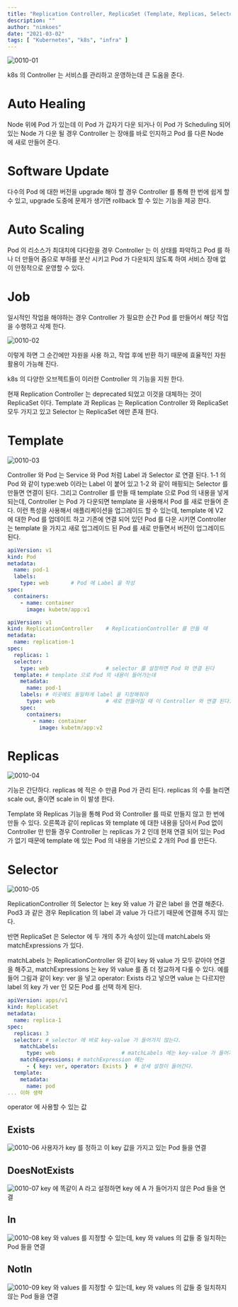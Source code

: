 ```yaml
---
title: "Replication Controller, ReplicaSet (Template, Replicas, Selector)"
description: ""
author: "nimkoes"
date: "2021-03-02"
tags: [ "Kubernetes", "k8s", "infra" ]
---
```


![0010-01](/tech-blog/resources/images/kubernetes/0010-01.png)

k8s 의 Controller 는 서비스를 관리하고 운영하는데 큰 도움을 준다.

# Auto Healing

Node 위에 Pod 가 있는데 이 Pod 가 갑자기 다운 되거나 이 Pod 가 Scheduling 되어 있는 Node 가 다운 될 경우 Controller 는 장애를 바로 인지하고 Pod 를 다른 Node 에 새로
만들어 준다.

# Software Update

다수의 Pod 에 대한 버전을 upgrade 해야 할 경우 Controller 를 통해 한 번에 쉽게 할 수 있고, upgrade 도중에 문제가 생기면 rollback 할 수 있는 기능을 제공 한다.

# Auto Scaling

Pod 의 리소스가 최대치에 다다랐을 경우 Controller 는 이 상태를 파악하고 Pod 를 하나 더 만들어 줌으로 부하를 분산 시키고 Pod 가 다운되지 않도록 하여 서비스 장애 없이 안정적으로 운영할 수
있다.

# Job

일시적인 작업을 해야하는 경우 Controller 가 필요한 순간 Pod 를 만들어서 해당 작업을 수행하고 삭제 한다.

![0010-02](/tech-blog/resources/images/kubernetes/0010-02.png)

이렇게 하면 그 순간에만 자원을 사용 하고, 작업 후에 반환 하기 때문에 효율적인 자원 활용이 가능해 진다.

k8s 의 다양한 오브젝트들이 이러한 Controller 의 기능을 지원 한다.

현재 Replication Controller 는 deprecated 되었고 이것을 대체하는 것이 ReplicaSet 이다. Template 과 Replicas 는 Replication Controller 와
ReplicaSet 모두 가지고 있고 Selector 는 ReplicaSet 에만 존재 한다.

# Template

![0010-03](/tech-blog/resources/images/kubernetes/0010-03.png)

Controller 와 Pod 는 Service 와 Pod 처럼 Label 과 Selector 로 연결 된다. 1-1 의 Pod 와 같이 type:web 이라는 Label 이 붙어 있고 1-2 와 같이 매핑되는
Selector 를 만들면 연결이 된다. 그리고 Controller 를 만들 때 template 으로 Pod 의 내용을 넣게 되는데, Controller 는 Pod 가 다운되면 template 을 사용해서 Pod 를
새로 만들어 준다. 이런 특성을 사용해서 애플리케이션을 업그레이드 할 수 있는데, template 에 V2 에 대한 Pod 를 업데이트 하고 기존에 연결 되어 있던 Pod 를 다운 시키면 Controller 는
template 을 가지고 새로 업그레이드 된 Pod 를 새로 만들면서 버전이 업그레이드 된다.

```yml
apiVersion: v1
kind: Pod
metadata:
  name: pod-1
  labels:
    type: web       # Pod 에 Label 을 작성
spec:
  containers:
    - name: container
      image: kubetm/app:v1
```

```yml
apiVersion: v1
kind: ReplicationController    # ReplicationController 를 만들 때
metadata:
  name: replication-1
spec:
  replicas: 1
  selector:
    type: web                  # selector 를 설정하면 Pod 와 연결 된다
  template: # template 으로 Pod 의 내용이 들어가는데
    metadata:
      name: pod-1
    labels: # 이곳에도 동일하게 label 을 지정해줘야
      type: web                # 새로 만들어질 때 이 Controller 와 연결 된다.
    spec:
      containers:
        - name: container
          image: kubetm/app:v2
```

# Replicas

![0010-04](/tech-blog/resources/images/kubernetes/0010-04.png)

기능은 간단하다. replicas 에 적은 수 만큼 Pod 가 관리 된다. replicas 의 수를 늘리면 scale out, 줄이면 scale in 이 발생 한다.

Template 와 Replicas 기능을 통해 Pod 와 Controller 를 따로 만들지 않고 한 번에 만들 수 있다. 오른쪽과 같이 replicas 와 template 에 대한 내용을 담아서 Pod 없이
Controller 만 만들 경우 Controller 는 replicas 가 2 인데 현재 연결 되어 있는 Pod 가 없기 때문에 template 에 있는 Pod 의 내용을 기반으로 2 개의 Pod 를 만든다.

# Selector

![0010-05](/tech-blog/resources/images/kubernetes/0010-05.png)

ReplicationController 의 Selector 는 key 와 value 가 같은 label 을 연결 해준다. Pod3 과 같은 경우 Replication 의 label 과 value 가 다르기 때문에
연결해 주지 않는다.

반면 ReplicaSet 은 Selector 에 두 개의 추가 속성이 있는데 matchLabels 와 matchExpressions 가 있다.

matchLabels 는 ReplicationController 와 같이 key 와 value 가 모두 같아야 연결을 해주고, matchExpressions 는 key 와 value 를 좀 더 정교하게 다룰 수
있다. 예를 들어 그림과 같이 key: ver 을 넣고 operator: Exists 라고 넣으면 value 는 다르지만 label 의 key 가 ver 인 모든 Pod 를 선택 하게 된다.

```yml
apiVersion: apps/v1
kind: ReplicaSet
metadata:
  name: replica-1
spec:
  replicas: 3
  selector: # selector 에 바로 key-value 가 들어가지 않는다.
    matchLabels:
      type: web                     # matchLabels 에는 key-value 가 들어가고
    matchExpressions: # matchExpression 에는
      - { key: ver, operator: Exists }  # 상세 설정이 들어간다.
  template:
    metadata:
      name: pod
... 이하 생략
```

operator 에 사용할 수 있는 값

## Exists

![0010-06](/tech-blog/resources/images/kubernetes/0010-06.png)
사용자가 key 를 정하고 이 key 값을 가지고 있는 Pod 들을 연결

## DoesNotExists

![0010-07](/tech-blog/resources/images/kubernetes/0010-07.png)
key 에 똑같이 A 라고 설정하면 key 에 A 가 들어가지 않은 Pod 들을 연결

## In

![0010-08](/tech-blog/resources/images/kubernetes/0010-08.png)
key 와 values 를 지정할 수 있는데, key 와 values 의 값들 중 일치하는 Pod 들을 연결

## NotIn

![0010-09](/tech-blog/resources/images/kubernetes/0010-09.png)
key 와 values 를 지정할 수 있는데, key 와 values 의 값들 중 일치하지 않는 Pod 들을 연결

















